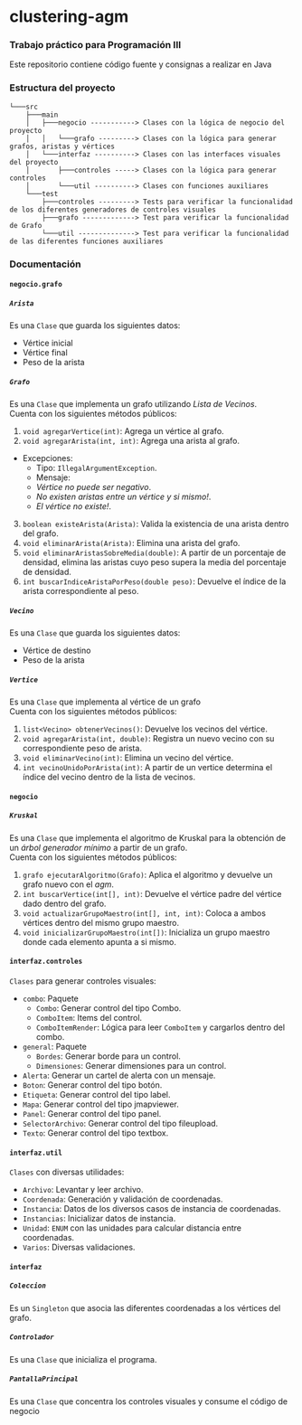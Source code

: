 # clustering-agm
### Trabajo práctico para Programación III
Este repositorio contiene código fuente y consignas a realizar en Java
### Estructura del proyecto
```
└───src
    ├───main
    │   ├───negocio -----------> Clases con la lógica de negocio del proyecto
    │   │   └───grafo ---------> Clases con la lógica para generar grafos, aristas y vértices
    │   └───interfaz ----------> Clases con las interfaces visuales del proyecto
    │       ├───controles -----> Clases con la lógica para generar controles
    │       └───util ----------> Clases con funciones auxiliares
    └───test
        ├───controles ---------> Tests para verificar la funcionalidad de los diferentes generadores de controles visuales
        ├───grafo -------------> Test para verificar la funcionalidad de Grafo
        └───util --------------> Test para verificar la funcionalidad de las diferentes funciones auxiliares
```
### Documentación
#### `negocio.grafo`
##### `Arista`
Es una `Clase` que guarda los siguientes datos:
- Vértice inicial
- Vértice final
- Peso de la arista
##### `Grafo`
Es una `Clase` que implementa un grafo utilizando _Lista de Vecinos_. <br>
Cuenta con los siguientes métodos públicos:
1. `void agregarVertice(int)`: Agrega un vértice al grafo.
2. `void agregarArista(int, int)`: Agrega una arista al grafo.
  * Excepciones:
    * Tipo: `IllegalArgumentException`.
     * Mensaje: 
      * _Vértice no puede ser negativo_.
      * _No existen aristas entre un vértice y si mismo!_.
      * _El vértice no existe!_.
3. `boolean existeArista(Arista)`: Valida la existencia de una arista dentro del grafo.
4. `void eliminarArista(Arista)`: Elimina una arista del grafo.
5. `void eliminarAristasSobreMedia(double)`: A partir de un porcentaje de densidad, elimina las aristas cuyo peso supera la media del porcentaje de densidad.
6. `int buscarIndiceAristaPorPeso(double peso)`: Devuelve el índice de la arista correspondiente al peso.
##### `Vecino`
Es una `Clase` que guarda los siguientes datos:
- Vértice de destino
- Peso de la arista
##### `Vertice`
Es una `Clase` que implementa al vértice de un grafo <br>
Cuenta con los siguientes métodos públicos:
1. `list<Vecino> obtenerVecinos()`: Devuelve los vecinos del vértice.
2. `void agregarArista(int, double)`: Registra un nuevo vecino con su correspondiente peso de arista.
3. `void eliminarVecino(int)`: Elimina un vecino del vértice.
4. `int vecinoUnidoPorArista(int)`: A partir de un vertice determina el índice del vecino dentro de la lista de vecinos.
#### `negocio`
##### `Kruskal`
Es una `Clase` que implementa el algoritmo de Kruskal para la obtención de un _árbol generador mínimo_ a partir de un grafo. <br>
Cuenta con los siguientes métodos públicos:
1. `grafo ejecutarAlgoritmo(Grafo)`: Aplica el algoritmo y devuelve un grafo nuevo con el _agm_.
2. `int buscarVertice(int[], int)`: Devuelve el vértice padre del vértice dado dentro del grafo.
3. `void actualizarGrupoMaestro(int[], int, int)`: Coloca a ambos vértices dentro del mismo grupo maestro.
4. `void inicializarGrupoMaestro(int[])`: Inicializa un grupo maestro donde cada elemento apunta a si mismo.
#### `interfaz.controles`
`Clases` para generar controles visuales:
* `combo`: Paquete
  * `Combo`: Generar control del tipo Combo.
  * `ComboItem`: Items del control.
  * `ComboItemRender`: Lógica para leer `ComboItem` y cargarlos dentro del combo.
* `general`: Paquete
  * `Bordes`: Generar borde para un control.
  * `Dimensiones`: Generar dimensiones para un control.
* `Alerta`: Generar un cartel de alerta con un mensaje.
* `Boton`: Generar control del tipo botón.
* `Etiqueta`: Generar control del tipo label.
* `Mapa`: Generar control del tipo jmapviewer.
* `Panel`: Generar control del tipo panel.
* `SelectorArchivo`: Generar control del tipo fileupload.
* `Texto`: Generar control del tipo textbox.
#### `interfaz.util`
`Clases` con diversas utilidades:
* `Archivo`: Levantar y leer archivo.
* `Coordenada`: Generación y validación de coordenadas.
* `Instancia`: Datos de los diversos casos de instancia de coordenadas.
* `Instancias`: Inicializar datos de instancia.
* `Unidad`: `ENUM` con las unidades para calcular distancia entre coordenadas.
* `Varios`: Diversas validaciones.
#### `interfaz`
##### `Coleccion`
Es un `Singleton` que asocia las diferentes coordenadas a los vértices del grafo.
##### `Controlador`
Es una `Clase` que inicializa el programa.
##### `PantallaPrincipal`
Es una `Clase` que concentra los controles visuales y consume el código de negocio
